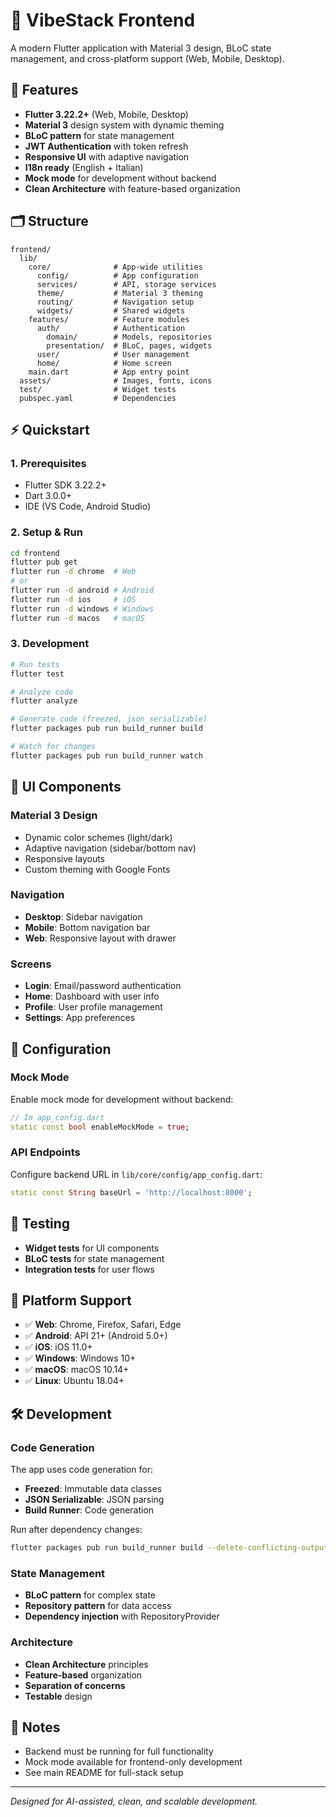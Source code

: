 # 📱 VibeStack Frontend

A modern Flutter application with Material 3 design, BLoC state management, and cross-platform support (Web, Mobile, Desktop).

## 🚀 Features
- **Flutter 3.22.2+** (Web, Mobile, Desktop)
- **Material 3** design system with dynamic theming
- **BLoC pattern** for state management
- **JWT Authentication** with token refresh
- **Responsive UI** with adaptive navigation
- **I18n ready** (English + Italian)
- **Mock mode** for development without backend
- **Clean Architecture** with feature-based organization

## 🗂️ Structure
```
frontend/
  lib/
    core/              # App-wide utilities
      config/          # App configuration
      services/        # API, storage services
      theme/           # Material 3 theming
      routing/         # Navigation setup
      widgets/         # Shared widgets
    features/          # Feature modules
      auth/            # Authentication
        domain/        # Models, repositories
        presentation/  # BLoC, pages, widgets
      user/            # User management
      home/            # Home screen
    main.dart          # App entry point
  assets/              # Images, fonts, icons
  test/                # Widget tests
  pubspec.yaml         # Dependencies
```

## ⚡ Quickstart

### 1. Prerequisites
- Flutter SDK 3.22.2+
- Dart 3.0.0+
- IDE (VS Code, Android Studio)

### 2. Setup & Run
```bash
cd frontend
flutter pub get
flutter run -d chrome  # Web
# or
flutter run -d android # Android
flutter run -d ios     # iOS
flutter run -d windows # Windows
flutter run -d macos   # macOS
```

### 3. Development
```bash
# Run tests
flutter test

# Analyze code
flutter analyze

# Generate code (freezed, json_serializable)
flutter packages pub run build_runner build

# Watch for changes
flutter packages pub run build_runner watch
```

## 🎨 UI Components

### Material 3 Design
- Dynamic color schemes (light/dark)
- Adaptive navigation (sidebar/bottom nav)
- Responsive layouts
- Custom theming with Google Fonts

### Navigation
- **Desktop**: Sidebar navigation
- **Mobile**: Bottom navigation bar
- **Web**: Responsive layout with drawer

### Screens
- **Login**: Email/password authentication
- **Home**: Dashboard with user info
- **Profile**: User profile management
- **Settings**: App preferences

## 🔧 Configuration

### Mock Mode
Enable mock mode for development without backend:
```dart
// In app_config.dart
static const bool enableMockMode = true;
```

### API Endpoints
Configure backend URL in `lib/core/config/app_config.dart`:
```dart
static const String baseUrl = 'http://localhost:8000';
```

## 🧪 Testing
- **Widget tests** for UI components
- **BLoC tests** for state management
- **Integration tests** for user flows

## 📱 Platform Support
- ✅ **Web**: Chrome, Firefox, Safari, Edge
- ✅ **Android**: API 21+ (Android 5.0+)
- ✅ **iOS**: iOS 11.0+
- ✅ **Windows**: Windows 10+
- ✅ **macOS**: macOS 10.14+
- ✅ **Linux**: Ubuntu 18.04+

## 🛠️ Development

### Code Generation
The app uses code generation for:
- **Freezed**: Immutable data classes
- **JSON Serializable**: JSON parsing
- **Build Runner**: Code generation

Run after dependency changes:
```bash
flutter packages pub run build_runner build --delete-conflicting-outputs
```

### State Management
- **BLoC pattern** for complex state
- **Repository pattern** for data access
- **Dependency injection** with RepositoryProvider

### Architecture
- **Clean Architecture** principles
- **Feature-based** organization
- **Separation of concerns**
- **Testable** design

## 📝 Notes
- Backend must be running for full functionality
- Mock mode available for frontend-only development
- See main README for full-stack setup

---
_Designed for AI-assisted, clean, and scalable development._ 